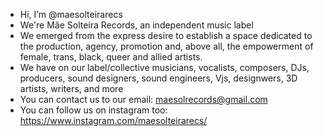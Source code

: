 - Hi, I’m @maesolteirarecs
- We're Mãe Solteira Records, an independent music label 
- We emerged from the express desire to establish a space dedicated to the production, agency, promotion and, above all, the empowerment of female, trans, black, queer and allied artists.
- We have on our label/collective musicians, vocalists, composers, DJs, producers, sound designers, sound engineers, Vjs, designwers, 3D artists, writers, and more
- You can contact us to our email: maesolrecords@gmail.com
- You can follow us on instagram too: https://www.instagram.com/maesolteirarecs/

<!---
maesolteirarecs/maesolteirarecs is a ✨ special ✨ repository because its `README.md` (this file) appears on your GitHub profile.
You can click the Preview link to take a look at your changes.
--->

